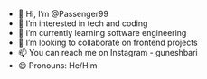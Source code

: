 - 👋 Hi, I’m @Passenger99
- 👀 I’m interested in tech and coding
- 🌱 I’m currently learning software engineering
- 💞️ I’m looking to collaborate on frontend projects
- 📫 You can reach me on Instagram - guneshbari 
- 😄 Pronouns: He/Him


<!---
Passenger99/Passenger99 is a ✨ special ✨ repository because its `README.md` (this file) appears on your GitHub profile.
You can click the Preview link to take a look at your changes.
--->
